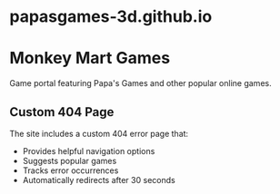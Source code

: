 # papasgames-3d.github.io

# Monkey Mart Games

Game portal featuring Papa's Games and other popular online games.

## Custom 404 Page

The site includes a custom 404 error page that:
- Provides helpful navigation options
- Suggests popular games
- Tracks error occurrences
- Automatically redirects after 30 seconds